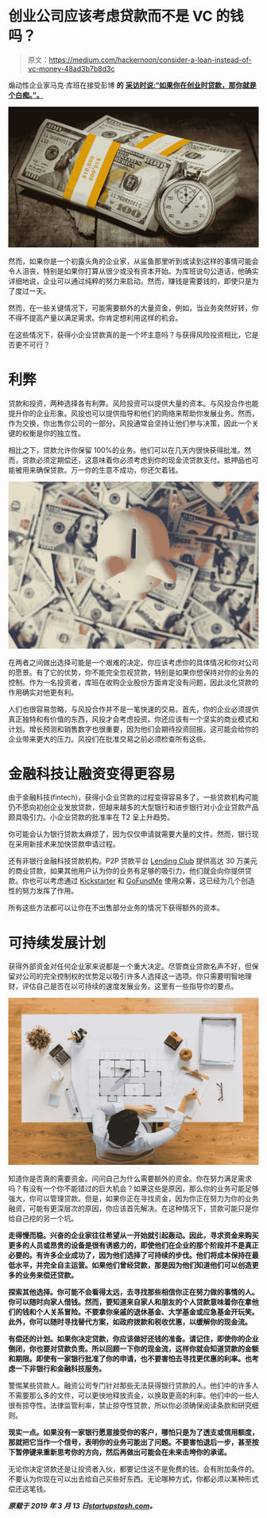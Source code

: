 # 创业公司应该考虑贷款而不是 VC 的钱吗？

> 原文：<https://medium.com/hackernoon/consider-a-loan-instead-of-vc-money-48ad3b7b8d3c>

煽动性企业家马克·库班在接受彭博 **的** [**采访时说:“如果你在创业时贷款，那你就是个白痴。”。**](https://www.youtube.com/watch?v=y0hB6mBDrkg)

![](img/2f0c8e4c0ec408dd2cba2c4a291fcd43.png)

然而，如果你是一个初露头角的企业家，从鲨鱼那里听到或读到这样的事情可能会令人沮丧，特别是如果你打算从很少或没有资本开始。为库班说句公道话，他确实详细地说，企业可以通过纯粹的努力来启动。然而，赚钱是需要钱的，即使只是为了度过一天。

然而，在一些关键情况下，可能需要额外的大量资金，例如，当业务突然好转，你不得不提高产量以满足需求。你肯定想利用这样的机会。

在这些情况下，获得小企业贷款真的是一个坏主意吗？与获得风险投资相比，它是否更不可行？

# 利弊

贷款和投资，两种选择各有利弊。风险投资可以提供大量的资本。与风投合作也能提升你的企业形象。风投也可以提供指导和他们的网络来帮助你发展业务。然而，作为交换，你出售你公司的一部分。风投通常会坚持让他们参与决策，因此一个关键的权衡是你的独立性。

相比之下，贷款允许你保留 100%的业务。他们可以在几天内很快获得批准。然而，贷款必须定期偿还，这意味着你必须考虑到你的现金流贷款支付。抵押品也可能被用来确保贷款。万一你的生意不成功，你还欠着钱。

![](img/410b9d2c7f15413978bfa8c62384f328.png)

在两者之间做出选择可能是一个艰难的决定。你应该考虑你的具体情况和你对公司的愿景。有了它的优势，你不能完全忽视贷款，特别是如果你想保持对你的业务的控制。作为一名投资者，库班在收购企业股份方面肯定没有问题，因此淡化贷款的作用确实对他更有利。

人们也很容易忽略，与风投合作并不是一笔快速的交易。首先，你的企业必须提供真正独特和有价值的东西，风投才会考虑投资。你还应该有一个坚实的商业模式和计划。增长预测和销售数字也很重要，因为他们会期待投资回报。这可能会给你的企业带来更大的压力。风投们在批准交易之前必须检查所有这些。

# 金融科技让融资变得更容易

由于金融科技(fintech)，获得小企业贷款的过程变得容易多了。一些贷款机构可能仍不愿向初创企业发放贷款，但越来越多的大型银行和进步银行对小企业贷款产品颇具吸引力。小企业贷款的批准率在 T2 呈上升趋势。

你可能会认为银行贷款太麻烦了，因为仅仅申请就需要大量的文件。然而，银行现在采用新技术来加快贷款申请过程。

还有非银行金融科技贷款机构。P2P 贷款平台 [Lending Club](https://www.lendingclub.com/) 提供高达 30 万美元的商业贷款，如果其他用户认为你的业务有足够的吸引力，他们就会向你提供贷款。你也可以考虑通过 [Kickstarter](https://www.kickstarter.com/) 和 [GoFundMe](https://www.gofundme.com/) 使用众筹，这已经为几个创造性的努力发挥了作用。

所有这些方法都可以让你在不出售部分业务的情况下获得额外的资本。

# 可持续发展计划

获得外部资金对任何企业家来说都是一个重大决定。尽管商业贷款名声不好，但保留对公司的完全控制权的优势足以吸引许多人选择这一选项。你只需要明智地理财，评估自己是否在以可持续的速度发展业务。这里有一些指导你的要点。

![](img/85ab6dda231ce930f08e479d85b0edf6.png)

知道你是否真的需要资金。问问自己为什么需要额外的资金。你在努力满足需求吗？有没有一个你不能错过的巨大机会？如果这些是原因，那么你的业务可能足够强大，你可以管理贷款。但是，如果你正在寻找资金，因为你正在努力为你的业务融资，可能有更深层次的原因，你应该首先解决。在这种情况下，贷款可能只是你给自己挖的另一个坑。

**走得慢而稳。兴奋的企业家往往希望从一开始就引起轰动。因此，寻求资金来购买更多的人员或昂贵的设备是很有诱惑力的，即使他们在企业的那个阶段并不是真正必要的。有许多企业成功了，因为他们选择了可持续的步伐。他们将成本保持在最低水平，并完全自主运营。如果他们曾经贷款，那是因为他们知道他们可以创造更多的业务来偿还贷款。**

**探索其他选择。你可能不会看得太远，去寻找那些相信你正在努力做的事情的人。你可以随时向家人借钱。然而，要知道来自家人和朋友的个人贷款意味着你在拿他们的钱和个人关系冒险。不要拿你亲戚的退休基金、大学基金或应急基金开玩笑。此外，你可以随时寻找替代方案，如政府拨款和税收优惠，以缓解你的现金流。**

**有偿还的计划。如果你决定贷款，你应该做好还钱的准备。请记住，即使你的企业倒闭，你也要对贷款负责。所以回顾一下你的现金流，这样你就会知道贷款的金额和期限。即使有一家银行批准了你的申请，也不要害怕去寻找更优惠的利率。也考虑一下非银行和金融科技服务。**

警惕某些贷款人。融资公司专门针对那些无法获得银行贷款的人。他们中的许多人不需要那么多的文件，可以更快地释放资金，以换取更高的利率。他们中的一些人很有掠夺性。法律监管利率，禁止掠夺性贷款，所以你必须确保阅读条款和研究细则。

**现实一点。如果没有一家银行愿意接受你的客户，哪怕只是为了透支或信用额度，那就把它当作一个信号，表明你的业务可能出了问题。不要害怕退后一步，甚至按下暂停键来重新思考你的方向，然后再做出可能会在未来击垮你的承诺。**

无论你决定贷款还是让投资者入伙，都要记住这不是免费的钱。会有附加条件的。不要认为你现在可以出去给自己买些好东西。无论哪种方式，你都必须以某种形式偿还这笔钱。

***原载于 2019 年 3 月 13 日***[***startupstash.com***](https://startupstash.com/startups-vc/)***。***
